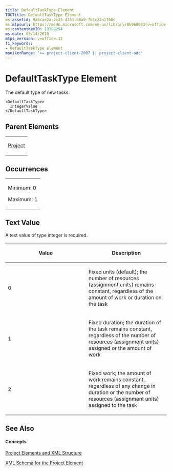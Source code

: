 ```yaml
---
title: DefaultTaskType Element
TOCTitle: DefaultTaskType Element
ms:assetid: 9a0cae2a-2c23-4351-b8a9-7b3c22a1f60c
ms:mtpsurl: https://msdn.microsoft.com/en-us/library/Bb968603(v=office.12)
ms:contentKeyID: 13188294
ms.date: 03/14/2018
mtps_version: v=office.12
f1_keywords:
- DefaultTaskType element
monikerRange: '>= project-client-2007 || project-client-odc'
---
```


# DefaultTaskType Element




The default type of new tasks.

    <DefaultTaskType>
      IntegerValue
    </DefaultTaskType>

## Parent Elements

<table>
<colgroup>
<col style="width: 100%" />
</colgroup>
<tbody>
<tr class="odd">
<td><p><a href="project-element.md">Project</a></p></td>
</tr>
</tbody>
</table>

## Occurrences

<table>
<colgroup>
<col style="width: 100%" />
</colgroup>
<tbody>
<tr class="odd">
<td><p>Minimum: 0</p>
<p>Maximum: 1</p></td>
</tr>
</tbody>
</table>

## Text Value

A text value of type integer is required.

<table>
<colgroup>
<col style="width: 50%" />
<col style="width: 50%" />
</colgroup>
<thead>
<tr class="header">
<th><p>Value</p></th>
<th><p>Description</p></th>
</tr>
</thead>
<tbody>
<tr class="odd">
<td><p>0</p></td>
<td><p>Fixed units (default); the number of resources (assignment units) remains constant, regardless of the amount of work or duration on the task</p></td>
</tr>
<tr class="even">
<td><p>1</p></td>
<td><p>Fixed duration; the duration of the task remains constant, regardless of the number of resources (assignment units) assigned or the amount of work</p></td>
</tr>
<tr class="odd">
<td><p>2</p></td>
<td><p>Fixed work; the amount of work remains constant, regardless of any change in duration or the number of resources (assignment units) assigned to the task</p></td>
</tr>
</tbody>
</table>

## See Also

#### Concepts

[Project Elements and XML Structure](project-elements-and-xml-structure.md)

[XML Schema for the Project Element](xml-schema-for-the-project-element.md)

